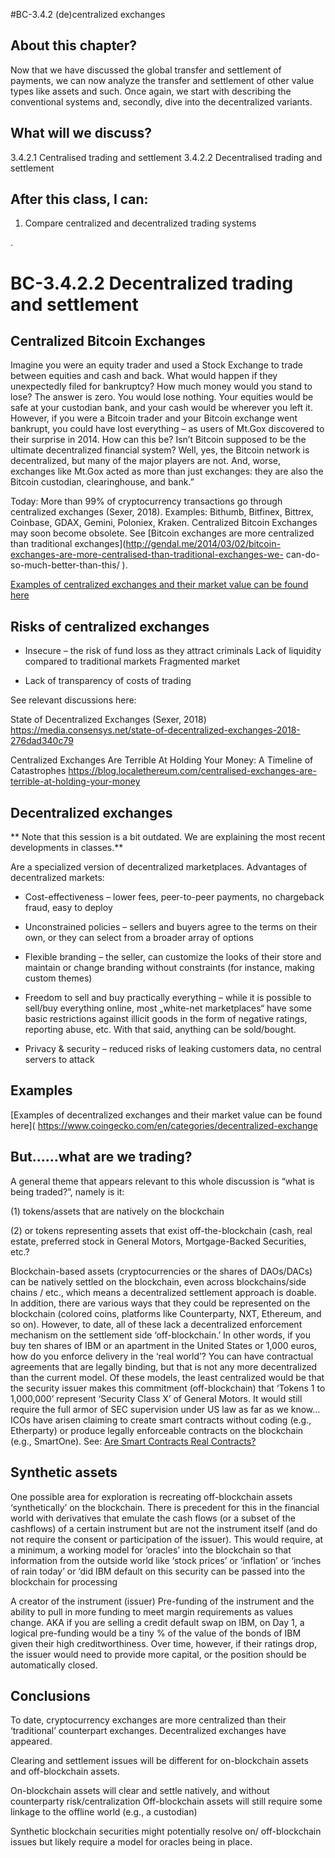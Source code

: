 #BC-3.4.2 (de)centralized exchanges

## About this chapter?
Now that we have discussed the global transfer and settlement of payments, we can now analyze the transfer and settlement of other value types like assets and such. Once again, we start with describing the conventional systems and, secondly, dive into the decentralized variants. 

## What will we discuss? 
3.4.2.1	Centralised trading and settlement 
3.4.2.2	Decentralised trading and settlement

## After this class, I can:
1. Compare centralized and decentralized trading systems

 . 


# BC-3.4.2.2 Decentralized trading and settlement


## Centralized Bitcoin Exchanges	

Imagine you were an equity trader and used a Stock Exchange to trade between equities and cash and back. What would happen if they unexpectedly filed for bankruptcy? How much money would you stand to lose? The answer is zero. You would lose nothing. Your equities would be safe at your custodian bank, and your cash would be wherever you left it.
However, if you were a Bitcoin trader and your Bitcoin exchange went bankrupt, you could have lost everything – as users of Mt.Gox discovered to their surprise in 2014.
How can this be? Isn’t Bitcoin supposed to be the ultimate decentralized financial system? Well, yes, the Bitcoin network is decentralized, but many of the major players are not. And, worse, exchanges like Mt.Gox acted as more than just exchanges: they are also the Bitcoin custodian, clearinghouse, and bank.”

Today: More than 99% of cryptocurrency transactions go through centralized exchanges (Sexer, 2018). Examples: Bithumb, Bitfinex, Bittrex, Coinbase, GDAX, Gemini, Poloniex, Kraken.
Centralized Bitcoin Exchanges may soon become obsolete. See [Bitcoin exchanges are more centralized than traditional exchanges](http://gendal.me/2014/03/02/bitcoin-exchanges-are-more-centralised-than-traditional-exchanges-we- can-do-so-much-better-than-this/ 
).

[Examples of centralized exchanges and their market value can be found here]( https://www.coingecko.com/en/categories/centralized-exchange-token-cex)

## Risks of centralized exchanges

* Insecure – the risk of fund loss as they attract criminals Lack of liquidity compared to traditional markets Fragmented market

* Lack of transparency of costs of trading

See relevant discussions here:

State of Decentralized Exchanges (Sexer, 2018)
https://media.consensys.net/state-of-decentralized-exchanges-2018-276dad340c79 

Centralized Exchanges Are Terrible At Holding Your Money: A Timeline of Catastrophes
https://blog.localethereum.com/centralised-exchanges-are-terrible-at-holding-your-money 



## Decentralized exchanges 	

** Note that this session is a bit outdated. We are explaining the most recent developments in classes.** 

Are a specialized version of decentralized marketplaces. Advantages of decentralized markets: 

* Cost-effectiveness – lower fees, peer-to-peer payments, no chargeback fraud, easy to deploy

* Unconstrained policies – sellers and buyers agree to the terms on their own, or they can select from a broader array of options

* Flexible branding – the seller, can customize the looks of their store and maintain or change branding without constraints (for instance, making custom themes)

* Freedom to sell and buy practically everything – while it is possible to sell/buy everything online, most „white-net marketplaces“ have some basic restrictions against illicit goods in the form of negative ratings, reporting abuse, etc. With that said, anything can be sold/bought.

* Privacy & security – reduced risks of leaking customers data, no central servers to attack

## Examples 

[Examples of decentralized exchanges and their market value can be found here]( https://www.coingecko.com/en/categories/decentralized-exchange

## But……what are we trading? 

A general theme that appears relevant to this whole discussion is “what is being traded?”, namely is it: 

(1) tokens/assets that are natively on the blockchain

(2) or tokens representing assets that exist off-the-blockchain (cash, real estate, preferred stock in General Motors, Mortgage-Backed Securities, etc.?

Blockchain-based assets (cryptocurrencies or the shares of DAOs/DACs) can be natively settled on the blockchain, even across blockchains/side chains / etc., which means a decentralized settlement approach is doable. In addition, there are various ways that they could be represented on the blockchain (colored coins, platforms like Counterparty, NXT, Ethereum, and so on). However, to date, all of these lack a decentralized enforcement mechanism on the settlement side ‘off-blockchain.’
In other words, if you buy ten shares of IBM or an apartment in the United States or 1,000 euros, how do you enforce delivery in the ‘real world’? You can have contractual agreements that are legally binding, but that is not any more decentralized than the current model. Of these models, the least centralized would be that the security issuer makes this commitment (off-blockchain) that ‘Tokens 1 to 1,000,000’ represent ‘Security Class X’ of General Motors. It would still require the full armor of SEC supervision under US law as far as we know…
ICOs have arisen claiming to create smart contracts without coding (e.g., Etherparty) or produce legally enforceable contracts on the blockchain (e.g., SmartOne).
See: [Are Smart Contracts Real Contracts?](https://medium.com/@collindyer/are-smart-contracts-real-contracts-810527180868)


## Synthetic assets

One possible area for exploration is recreating off-blockchain assets ‘synthetically’ on the blockchain. There is precedent for this in the financial world with derivatives that emulate the cash flows (or a subset of the cashflows) of a certain instrument but are not the instrument itself (and do not require the consent or participation of the issuer). This would require, at a minimum, a working model for ‘oracles’ into the blockchain so that information from the outside world like ‘stock prices’ or ‘inflation’ or ‘inches of rain today’ or ‘did IBM default on this security can be passed into the blockchain for processing

A creator of the instrument (issuer)
Pre-funding of the instrument and the ability to pull in more funding to meet margin requirements as values change.
AKA if you are selling a credit default swap on IBM, on Day 1, a logical pre-funding would be a tiny % of the value of the bonds of IBM given their high creditworthiness. Over time, however, if their ratings drop, the issuer would need to provide more capital, or the position should be automatically closed.


## Conclusions
To date, cryptocurrency exchanges are more centralized than their ‘traditional’ counterpart exchanges.
Decentralized exchanges have appeared.

Clearing and settlement issues will be different for on-blockchain assets and off-blockchain assets.

On-blockchain assets will clear and settle natively, and without counterparty risk/centralization Off-blockchain assets will still require some linkage to the offline world (e.g., a custodian)

Synthetic blockchain securities might potentially resolve on/ off-blockchain issues but likely require a model for oracles being in place.


